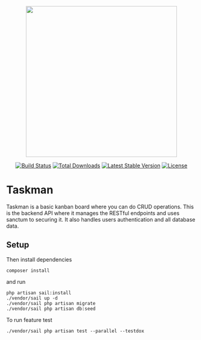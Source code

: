 <p align="center"><a href="https://laravel.com" target="_blank"><img src="https://raw.githubusercontent.com/laravel/art/master/logo-lockup/5%20SVG/2%20CMYK/1%20Full%20Color/laravel-logolockup-cmyk-red.svg" width="400"></a></p>

<p align="center">
<a href="https://travis-ci.org/laravel/framework"><img src="https://travis-ci.org/laravel/framework.svg" alt="Build Status"></a>
<a href="https://packagist.org/packages/laravel/framework"><img src="https://img.shields.io/packagist/dt/laravel/framework" alt="Total Downloads"></a>
<a href="https://packagist.org/packages/laravel/framework"><img src="https://img.shields.io/packagist/v/laravel/framework" alt="Latest Stable Version"></a>
<a href="https://packagist.org/packages/laravel/framework"><img src="https://img.shields.io/packagist/l/laravel/framework" alt="License"></a>
</p>

# Taskman
Taskman is a basic kanban board where you can do CRUD operations. This is the backend API where it manages the RESTful endpoints and uses sanctum to securing it. It also handles users authentication and all database data.

## Setup

Then install dependencies 
```
composer install
``` 

and run

```
php artisan sail:install 
./vendor/sail up -d
./vendor/sail php artisan migrate
./vendor/sail php artisan db:seed
```

To run feature test 
```
./vendor/sail php artisan test --parallel --testdox
```
